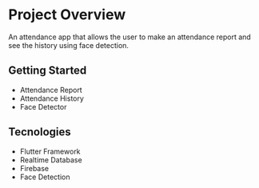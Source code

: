 # Project Overview

An attendance app that allows the user to make an attendance report and see the history using face detection.

## Getting Started

- Attendance Report
- Attendance History
- Face Detector

## Tecnologies

- Flutter Framework 
- Realtime Database
- Firebase
- Face Detection